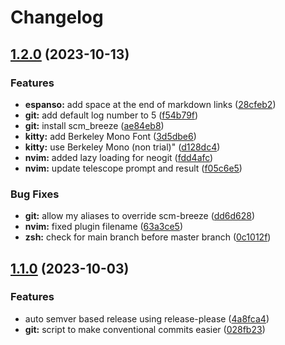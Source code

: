 # Changelog

## [1.2.0](https://github.com/siddhantac/dotfiles/compare/v1.1.0...v1.2.0) (2023-10-13)


### Features

* **espanso:** add space at the end of markdown links ([28cfeb2](https://github.com/siddhantac/dotfiles/commit/28cfeb2cddbab4fc679fc6738a943ad52ee8fd71))
* **git:** add default log number to 5 ([f54b79f](https://github.com/siddhantac/dotfiles/commit/f54b79f2f4eb77d4a62b800bafd900a3926fbe31))
* **git:** install scm_breeze ([ae84eb8](https://github.com/siddhantac/dotfiles/commit/ae84eb8e8bd1e69c029423b15be9b5c495260fcb))
* **kitty:** add Berkeley Mono Font ([3d5dbe6](https://github.com/siddhantac/dotfiles/commit/3d5dbe6ffded880f4432120a8a93c5b93fdff9e1))
* **kitty:** use Berkeley Mono (non trial)" ([d128dc4](https://github.com/siddhantac/dotfiles/commit/d128dc4dd847a0028c1e249335f3227ab0ad56e2))
* **nvim:** added lazy loading for neogit ([fdd4afc](https://github.com/siddhantac/dotfiles/commit/fdd4afc33ba7659643faddff6b4dc05f4508cc9d))
* **nvim:** update telescope prompt and result ([f05c6e5](https://github.com/siddhantac/dotfiles/commit/f05c6e533c477a08b7a8dd2005c2195ad3b51011))


### Bug Fixes

* **git:** allow my aliases to override scm-breeze ([dd6d628](https://github.com/siddhantac/dotfiles/commit/dd6d6282872360352f1d4b2abc3537eeeadf9d3f))
* **nvim:** fixed plugin filename ([63a3ce5](https://github.com/siddhantac/dotfiles/commit/63a3ce50fa55596cc86da234b76aa5950a962452))
* **zsh:** check for main branch before master branch ([0c1012f](https://github.com/siddhantac/dotfiles/commit/0c1012fa77fc09698427fb5f4eb8d4379f98b8f3))

## [1.1.0](https://github.com/siddhantac/dotfiles/compare/v1.0.0...v1.1.0) (2023-10-03)


### Features

* auto semver based release using release-please ([4a8fca4](https://github.com/siddhantac/dotfiles/commit/4a8fca46be28f60b84b727c2a37ca7097b9354d6))
* **git:** script to make conventional commits easier ([028fb23](https://github.com/siddhantac/dotfiles/commit/028fb236ed9fdbbd6fe1c28b9d2163ec790b666d))

